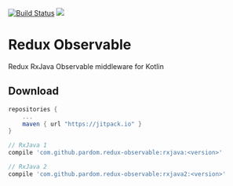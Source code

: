 [![Build Status](https://travis-ci.org/pardom/redux-observable-kotlin.svg?branch=master)](https://travis-ci.org/pardom/redux-observable-kotlin)
[![](https://jitpack.io/v/pardom/redux-observable-kotlin.svg)](https://jitpack.io/#pardom/redux-observable-kotlin)

# Redux Observable

Redux RxJava Observable middleware for Kotlin

Download
--------

```groovy
repositories {
	...
	maven { url "https://jitpack.io" }
}
```

```groovy
// RxJava 1
compile 'com.github.pardom.redux-observable:rxjava:<version>'

// RxJava 2
compile 'com.github.pardom.redux-observable:rxjava2:<version>'
```
